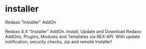 installer
=========

Redaxo &quot;Installer&quot; AddOn

Redaxo 4.X "Installer" AddOn. 
Install, Update and Download Redaxo AddOns, Plugins, Modules and Templates via REX-API. 
With update notification, security checks, zip and remote installer!